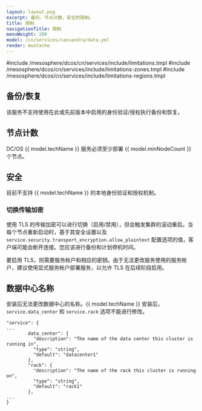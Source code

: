 ```yaml
---
layout: layout.pug
excerpt: 备份、节点计数、安全的限制。
title: 限制
navigationTitle: 限制
menuWeight: 100
model: /cn/services/cassandra/data.yml
render: mustache
---
```


#include /mesosphere/dcos/cn/services/include/limitations.tmpl
#include /mesosphere/dcos/cn/services/include/limitations-zones.tmpl
#include /mesosphere/dcos/cn/services/include/limitations-regions.tmpl

## 备份/恢复

该服务不支持使用在此或先前版本中启用的身份验证/授权执行备份和恢复。

## 节点计数

DC/OS {{ model.techName }} 服务必须至少部署 {{ model.minNodeCount }} 个节点。

## 安全

目前不支持 {{ model.techName }} 的本地身份验证和授权机制。

### 切换传输加密

使用 TLS 的传输加密可以进行切换（启用/禁用），但会触发集群的滚动重启。当每个节点重新启动时，基于其安全设置以及 `service.security.transport_encryption.allow_plaintext` 配置选项的值，客户端可能会断开连接。您应该进行备份和计划停机时间。

要启用 TLS，则需要服务帐户和相应的密钥。由于无法更改服务使用的服务帐户，建议使用显式服务帐户部署服务，以允许 TLS 在后续阶段启用。

## 数据中心名称

安装后无法更改数据中心的名称。{{ model.techName }} 安装后，`service.data_center` 和 `service.rack` 选项不能进行修改。

```
"service": {
...
        data_center": {
          "description": "The name of the data center this cluster is running in",
          "type": "string",
          "default": "datacenter1"
        },
        "rack": {
          "description": "The name of the rack this cluster is running on",
          "type": "string",
          "default": "rack1"
        },
...
}
```
